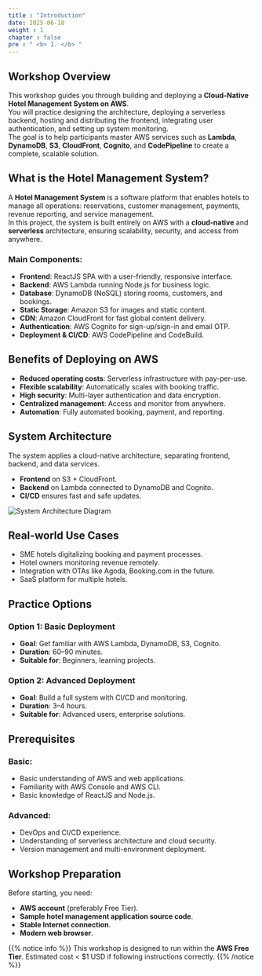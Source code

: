 ```yaml
---
title : "Introduction"
date: 2025-06-18
weight : 1 
chapter : false
pre : " <b> 1. </b> "
---
```


## Workshop Overview

This workshop guides you through building and deploying a **Cloud-Native Hotel Management System on AWS**.  
You will practice designing the architecture, deploying a serverless backend, hosting and distributing the frontend, integrating user authentication, and setting up system monitoring.  
The goal is to help participants master AWS services such as **Lambda**, **DynamoDB**, **S3**, **CloudFront**, **Cognito**, and **CodePipeline** to create a complete, scalable solution.

## What is the Hotel Management System?

A **Hotel Management System** is a software platform that enables hotels to manage all operations: reservations, customer management, payments, revenue reporting, and service management.  
In this project, the system is built entirely on AWS with a **cloud-native** and **serverless** architecture, ensuring scalability, security, and access from anywhere.

### Main Components:
- **Frontend**: ReactJS SPA with a user-friendly, responsive interface.
- **Backend**: AWS Lambda running Node.js for business logic.
- **Database**: DynamoDB (NoSQL) storing rooms, customers, and bookings.
- **Static Storage**: Amazon S3 for images and static content.
- **CDN**: Amazon CloudFront for fast global content delivery.
- **Authentication**: AWS Cognito for sign-up/sign-in and email OTP.
- **Deployment & CI/CD**: AWS CodePipeline and CodeBuild.

## Benefits of Deploying on AWS

- **Reduced operating costs**: Serverless infrastructure with pay-per-use.
- **Flexible scalability**: Automatically scales with booking traffic.
- **High security**: Multi-layer authentication and data encryption.
- **Centralized management**: Access and monitor from anywhere.
- **Automation**: Fully automated booking, payment, and reporting.

## System Architecture

The system applies a cloud-native architecture, separating frontend, backend, and data services.  
- **Frontend** on S3 + CloudFront.  
- **Backend** on Lambda connected to DynamoDB and Cognito.  
- **CI/CD** ensures fast and safe updates.  

![System Architecture Diagram](/images/sad.png)


## Real-world Use Cases

- SME hotels digitalizing booking and payment processes.
- Hotel owners monitoring revenue remotely.
- Integration with OTAs like Agoda, Booking.com in the future.
- SaaS platform for multiple hotels.

## Practice Options

### **Option 1: Basic Deployment**
- **Goal**: Get familiar with AWS Lambda, DynamoDB, S3, Cognito.
- **Duration**: 60–90 minutes.
- **Suitable for**: Beginners, learning projects.

### **Option 2: Advanced Deployment**
- **Goal**: Build a full system with CI/CD and monitoring.
- **Duration**: 3–4 hours.
- **Suitable for**: Advanced users, enterprise solutions.

## Prerequisites

### **Basic**:
- Basic understanding of AWS and web applications.
- Familiarity with AWS Console and AWS CLI.
- Basic knowledge of ReactJS and Node.js.

### **Advanced**:
- DevOps and CI/CD experience.
- Understanding of serverless architecture and cloud security.
- Version management and multi-environment deployment.

## Workshop Preparation

Before starting, you need:
- **AWS account** (preferably Free Tier).
- **Sample hotel management application source code**.
- **Stable Internet connection**.
- **Modern web browser**.

{{% notice info %}}
This workshop is designed to run within the **AWS Free Tier**. Estimated cost < $1 USD if following instructions correctly.
{{% /notice %}}
